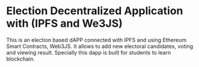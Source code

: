 # Election Decentralized Application with (IPFS and We3JS)
This is an election based dAPP connected with IPFS and using Ethereum Smart Contracts, Web3JS. It allows to add new electoral candidates, voting and viewing result. Specially this dapp is built for students to learn blockchain.
